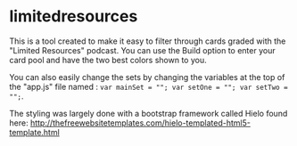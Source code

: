 # limitedresources
This is a tool created to make it easy to filter through cards graded with the "Limited Resources" podcast.
You can use the Build option to enter your card pool and have the two best colors shown to you.

You can also easily change the sets by changing the variables at the top of the "app.js" file named :
`var mainSet = "";
var setOne = "";
var setTwo = "";`.

The styling was largely done with a bootstrap framework called Hielo found here: http://thefreewebsitetemplates.com/hielo-templated-html5-template.html
